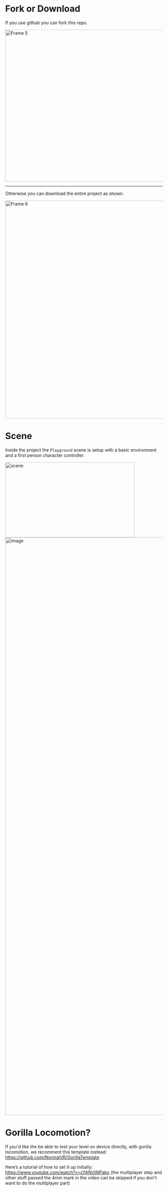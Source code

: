 # Fork or Download
If you use github you can fork this repo.

<img width="2078" height="484" alt="Frame 5" src="https://github.com/user-attachments/assets/e4f581d1-bf7d-4456-9059-5f1f878cef2a" />

---

Otherwise you can download the entire project as shown.

<img width="1927" height="694" alt="Frame 6" src="https://github.com/user-attachments/assets/78fc582d-1177-4216-8d5b-d9c05a5494b8" />

# Scene
Inside the project the `Playground` scene is setup with a basic environment and a first person character controller.

<img width="413" height="239" alt="scene" src="https://github.com/user-attachments/assets/910434cb-32fd-42a5-a69b-72e229a6d82a" />

<img width="2735" height="1840" alt="image" src="https://github.com/user-attachments/assets/776f1ea3-5848-4dd1-a376-f00a876b5d5c" />


# Gorilla Locomotion? 

If you'd like the be able to test your level on device directly, with gorilla locomotion, we recomment this template instead: https://github.com/NormalVR/GorillaTemplate

Here’s a tutorial of how to set it up initially: https://www.youtube.com/watch?v=cYANUINPako (the multiplayer step and other stuff passed the 4min mark in the video can be skipped if you don't want to do the multiplayer part)
